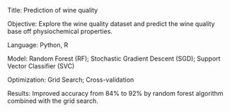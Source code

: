 
Title: Prediction of wine quality

Objective: Explore the wine quality dataset and predict the wine quality base off physiochemical properties. 

Language: Python, R

Model: Random Forest (RF); Stochastic Gradient Descent (SGD); Support Vector Classifier (SVC)

Optimization: Grid Search; Cross-validation

Results: Improved accuracy from 84% to 92% by random forest algorithm combined with the grid search. 

